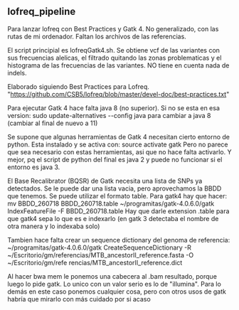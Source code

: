 ## lofreq_pipeline

Para lanzar lofreq con Best Practices y Gatk 4. No generalizado, con las rutas de mi ordenador. Faltan los archivos de las referencias.

El script principial es lofreqGatk4.sh. Se obtiene vcf de las variantes con sus frecuencias alelicas, el filtrado quitando las zonas problematicas y el histograma de las frecuencias de las variantes. NO tiene en cuenta nada de indels.


Elaborado siguiendo Best Practices para Lofreq. "https://github.com/CSB5/lofreq/blob/master/devel-doc/best-practices.txt"

Para ejecutar Gatk 4 hace falta java 8 (no superior). Si no se esta en esa version:
sudo update-alternatives --config java
para cambiar a java 8 (cambiar al final de nuevo a 11)

Se supone que algunas herramientas de Gatk 4 necesitan cierto entorno de python. Esta instalado y se activa con:
source activate gatk
Pero no parece que sea necesario con estas herramientas, asi que no hace falta activarlo. Y mejor, pq el script de python del final es java 2 y puede no funcionar si el entorno es java 3.

El Base Recalibrator (BQSR) de Gatk necesita una lista de SNPs ya detectados. Se le puede dar una lista vacia, pero aprovechamos la BBDD que tenemos. Se puede utilizar el formato table. Para gatk4 hay que hacer:
mv BBDD_260718 BBDD_260718.table
~/programitas/gatk-4.0.6.0/gatk IndexFeatureFile -F BBDD_260718.table 
Hay que darle extension .table para que gatk4 sepa lo que es e indexarlo (en gatk 3 detectaba el nombre de otra manera y lo indexaba solo)

Tambien hace falta crear un sequence dictionary del genoma de referencia:
~/programitas/gatk-4.0.6.0/gatk CreateSequenceDictionary -R ~/Escritorio/gm/referencias/MTB_ancestorII_reference.fasta -O ~/Escritorio/gm/refe
rencias/MTB_ancestorII_reference.dict

Al hacer bwa mem le ponemos una cabecera al .bam resultado, porque luego lo pide gatk. Lo unico con un valor serio es lo de "illumina". Para lo demás en este caso ponemos cualquier cosa, pero con otros usos de gatk habría que mirarlo con más cuidado por si acaso


